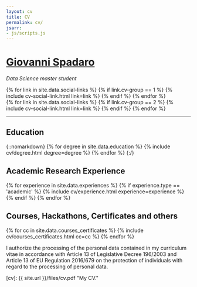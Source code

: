 ```yaml
---
layout: cv
title: CV
permalink: cv/
jsarr:
- js/scripts.js
---
```

<h1 id="cv-title"><a href="{{ site.url }}">Giovanni Spadaro</a></h1>


<p id="cv-subtitle"><i>Data Science master student</i></p>

<div class="cv-spacer"></div>

<div class="cv-image-links-wrapper">
	<div class="cv-image-links">
		{% for link in site.data.social-links %}
			{% if link.cv-group == 1 %}
				{% include cv-social-link.html link=link %}
			{% endif %}
		{% endfor %}
	</div>
	<div class="cv-image-links">
		{% for link in site.data.social-links %}
			{% if link.cv-group == 2 %}
				{% include cv-social-link.html link=link %}
			{% endif %}
		{% endfor %}
	</div>
</div>

***

## Education

{::nomarkdown}
{% for degree in site.data.education %}
{% include cv/degree.html degree=degree %}
{% endfor %}
{:/}


## Academic Research Experience

{% for experience in site.data.experiences %}
{% if experience.type == 'academic' %}
{% include cv/experience.html experience=experience %}
{% endif %}
{% endfor %}


## Courses, Hackathons, Certificates and others

{% for cc in site.data.courses_certificates %}
{% include cv/courses_certificates.html cc=cc %}
{% endfor %}


I authorize the processing of the personal data contained in my curriculum vitae in accordance with Article 13 of Legislative Decree 196/2003 and Article 13 of EU Regulation 2016/679 on the protection of individuals with regard to the processing of personal data.



[cv]: {{ site.url }}/files/cv.pdf "My CV."

[github]: https:/www.github.com/Giovo17 "github.com/Giovo17"



